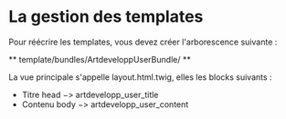 
La gestion des templates
==

Pour réécrire les templates, vous devez créer l'arborescence suivante :

** template/bundles/ArtdeveloppUserBundle/ **

La vue principale s'appelle layout.html.twig, elles les blocks suivants : 

- Titre head −> artdevelopp_user_title
- Contenu body −> artdevelopp_user_content